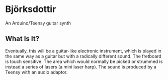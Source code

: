 # Björksdottir
An Arduino/Teensy guitar synth

## What Is It?
Eventually, this will be a guitar-like electronic instrument, which is played in the same way as a guitar but with a radically different sound. The fretboard is touch sensitive. The area which would normally be picked or strummed is instead a series of lasers (a mini laser harp). The sound is produced by a Teensy with an audio adaptor.
